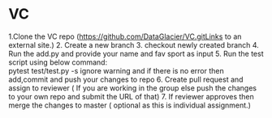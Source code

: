 # VC
1.Clone the VC repo (https://github.com/DataGlacier/VC.gitLinks to an external site.)
2. Create a new branch
3. checkout newly created branch
4. Run the add.py and provide your name and fav sport as input
5. Run the test script using below command:      
    pytest test/test.py -s
    ignore warning and if there is no error then add,commit and push your changes to repo
6. Create pull request and assign to reviewer ( If you are working in the group else push the changes to your own repo and submit the URL of that)
7. If reviewer approves then merge the changes to master ( optional as this is individual assignment.)
